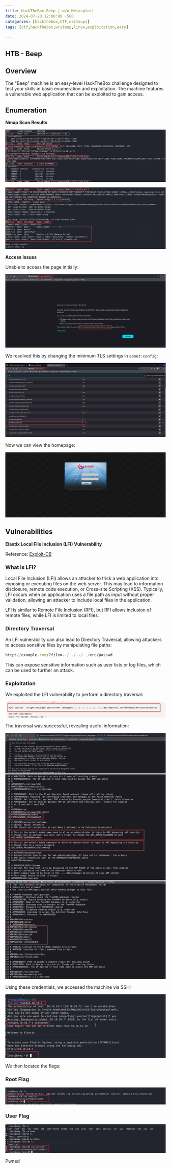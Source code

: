 ```yaml
---
title: HackTheBox_Beep | w/o Metasploit
date: 2024-07-20 12:00:00 -500
categories: [hackthebox,CTF,writeups]
tags: [ctf,hackthebox,writeup,linux,exploitation,easy]

---
```

## HTB - Beep

## Overview

The "Beep" machine is an easy-level HackTheBox challenge designed to test your skills in basic enumeration and exploitation. The machine features a vulnerable web application that can be exploited to gain access.

## Enumeration

**Nmap Scan Results**

![Nmap Scan](/assets/img/beep/1.png)

![Nmap Results](/assets/img/beep/2.png)

**Access Issues**

Unable to access the page initially:

![Access Issues](/assets/img/beep/3.png)

We resolved this by changing the minimum TLS settings in `about:config`:

![Change TLS Settings](/assets/img/beep/4.png)

Now we can view the homepage:

![Homepage](/assets/img/beep/5.png)

## Vulnerabilities

**Elastix Local File Inclusion (LFI) Vulnerability**

Reference: [Exploit-DB](https://www.exploit-db.com/exploits/37637)

### What is LFI?

Local File Inclusion (LFI) allows an attacker to trick a web application into exposing or executing files on the web server. This may lead to information disclosure, remote code execution, or Cross-site Scripting (XSS). Typically, LFI occurs when an application uses a file path as input without proper validation, allowing an attacker to include local files in the application.

LFI is similar to Remote File Inclusion (RFI), but RFI allows inclusion of remote files, while LFI is limited to local files.

### Directory Traversal

An LFI vulnerability can also lead to Directory Traversal, allowing attackers to access sensitive files by manipulating file paths:

```ruby
http://example.com/?file=../../../../etc/passwd
```

This can expose sensitive information such as user lists or log files, which can be used to further an attack.

### Exploitation

We exploited the LFI vulnerability to perform a directory traversal:

![Homepage](/assets/img/beep/6.png)

The traversal was successful, revealing useful information:

![Homepage](/assets/img/beep/7.png)
![Homepage](/assets/img/beep/8.png)
![Homepage](/assets/img/beep/9.png)

Using these credentials, we accessed the machine via SSH:

![Homepage](/assets/img/beep/10.png)

We then located the flags:

### Root Flag

![Homepage](/assets/img/beep/11.png)

### User Flag
![Homepage](/assets/img/beep/12.png)


Pwned